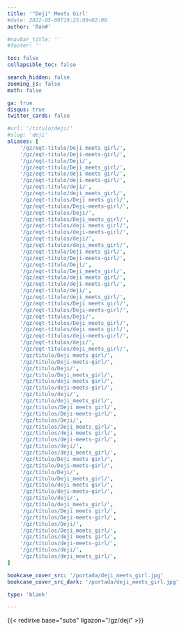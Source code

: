 ```yaml
---
title: '"Deji" Meets Girl'
#date: 2022-05-09T19:25:00+02:00
author: 'Ran#'

#navbar_title: ''
#footer: ''

toc: false
collapsible_toc: false

search_hidden: false
zooming_js: false
math: false

ga: true
disqus: true
twitter_cards: false

#url: '/titulo/deji/'
#slug: 'deji'
aliases: [
    '/gz/eqt-titulo/Deji meets girl/',
    '/gz/eqt-titulo/Deji-meets-girl/',
    '/gz/eqt-titulo/Deji/',
    '/gz/eqt-titulo/Deji_meets_girl/',
    '/gz/eqt-titulo/deji meets girl/',
    '/gz/eqt-titulo/deji-meets-girl/',
    '/gz/eqt-titulo/deji/',
    '/gz/eqt-titulo/deji_meets_girl/',
    '/gz/eqt-titulos/Deji meets girl/',
    '/gz/eqt-titulos/Deji-meets-girl/',
    '/gz/eqt-titulos/Deji/',
    '/gz/eqt-titulos/Deji_meets_girl/',
    '/gz/eqt-titulos/deji meets girl/',
    '/gz/eqt-titulos/deji-meets-girl/',
    '/gz/eqt-titulos/deji/',
    '/gz/eqt-titulos/deji_meets_girl/',
    '/gz/eqt-título/Deji meets girl/',
    '/gz/eqt-título/Deji-meets-girl/',
    '/gz/eqt-título/Deji/',
    '/gz/eqt-título/Deji_meets_girl/',
    '/gz/eqt-título/deji meets girl/',
    '/gz/eqt-título/deji-meets-girl/',
    '/gz/eqt-título/deji/',
    '/gz/eqt-título/deji_meets_girl/',
    '/gz/eqt-títulos/Deji meets girl/',
    '/gz/eqt-títulos/Deji-meets-girl/',
    '/gz/eqt-títulos/Deji/',
    '/gz/eqt-títulos/Deji_meets_girl/',
    '/gz/eqt-títulos/deji meets girl/',
    '/gz/eqt-títulos/deji-meets-girl/',
    '/gz/eqt-títulos/deji/',
    '/gz/eqt-títulos/deji_meets_girl/',
    '/gz/titulo/Deji meets girl/',
    '/gz/titulo/Deji-meets-girl/',
    '/gz/titulo/Deji/',
    '/gz/titulo/Deji_meets_girl/',
    '/gz/titulo/deji meets girl/',
    '/gz/titulo/deji-meets-girl/',
    '/gz/titulo/deji/',
    '/gz/titulo/deji_meets_girl/',
    '/gz/titulos/Deji meets girl/',
    '/gz/titulos/Deji-meets-girl/',
    '/gz/titulos/Deji/',
    '/gz/titulos/Deji_meets_girl/',
    '/gz/titulos/deji meets girl/',
    '/gz/titulos/deji-meets-girl/',
    '/gz/titulos/deji/',
    '/gz/titulos/deji_meets_girl/',
    '/gz/título/Deji meets girl/',
    '/gz/título/Deji-meets-girl/',
    '/gz/título/Deji/',
    '/gz/título/Deji_meets_girl/',
    '/gz/título/deji meets girl/',
    '/gz/título/deji-meets-girl/',
    '/gz/título/deji/',
    '/gz/título/deji_meets_girl/',
    '/gz/títulos/Deji meets girl/',
    '/gz/títulos/Deji-meets-girl/',
    '/gz/títulos/Deji/',
    '/gz/títulos/Deji_meets_girl/',
    '/gz/títulos/deji meets girl/',
    '/gz/títulos/deji-meets-girl/',
    '/gz/títulos/deji/',
    '/gz/títulos/deji_meets_girl/',
]

bookcase_cover_src: '/portada/deji_meets_girl.jpg'
bookcase_cover_src_dark: '/portada/deji_meets_girl.jpg'

type: 'blank'

---
```


{{< redirixe base="subs" ligazon="/gz/deji" >}}
